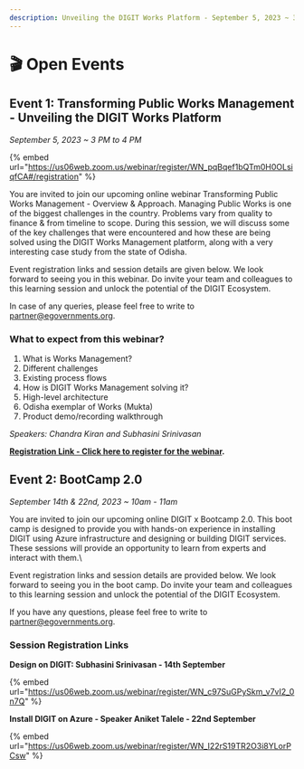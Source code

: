 ```yaml
---
description: Unveiling the DIGIT Works Platform - September 5, 2023 ~ 3 PM to 4 PM
---
```


# 🎬 Open Events

## Event 1: Transforming Public Works Management - Unveiling the DIGIT Works Platform

_September 5, 2023 \~ 3 PM to 4 PM_&#x20;

{% embed url="https://us06web.zoom.us/webinar/register/WN_pqBqef1bQTm0H0OLsiqfCA#/registration" %}

You are invited to join our upcoming online webinar Transforming Public Works Management - Overview & Approach. Managing Public Works is one of the biggest challenges in the country. Problems vary from quality to finance & from timeline to scope. During this session, we will discuss some of the key challenges that were encountered and how these are being solved using the DIGIT Works Management platform, along with a very interesting case study from the state of Odisha.&#x20;

Event registration links and session details are given below. We look forward to seeing you in this webinar. Do invite your team and colleagues to this learning session and unlock the potential of the DIGIT Ecosystem.

In case of any queries, please feel free to write to [partner@egovernments.org](mailto:partner@egovernments.org).                                                                                                                                                                                                                                                                         &#x20;

### What to expect from this webinar?

1. What is Works Management?
2. Different challenges
3. Existing process flows
4. How is DIGIT Works Management solving it?
5. High-level architecture
6. Odisha exemplar of Works (Mukta)
7. Product demo/recording walkthrough

_Speakers: Chandra Kiran and Subhasini Srinivasan_

[**Registration Link - Click here to register for the webinar**](https://us06web.zoom.us/webinar/register/WN\_pqBqef1bQTm0H0OLsiqfCA)**.**

## Event 2: BootCamp 2.0&#x20;

_September 14th & 22nd, 2023 \~ 10am - 11am_

You are invited to join our upcoming online DIGIT x Bootcamp 2.0. This boot camp is designed to provide you with hands-on experience in installing DIGIT using Azure infrastructure and designing or building DIGIT services. These sessions will provide an opportunity to learn from experts and interact with them.\


Event registration links and session details are provided below. We look forward to seeing you in the boot camp. Do invite your team and colleagues to this learning session and unlock the potential of the DIGIT Ecosystem.

If you have any questions, please feel free to write to [partner@egovernments.org](mailto:partner@egovernments.org).

### Session Registration Links

**Design on DIGIT: Subhasini Srinivasan - 14th September**&#x20;

{% embed url="https://us06web.zoom.us/webinar/register/WN_c97SuGPySkm_v7vI2_0n7Q" %}

**Install DIGIT on Azure - Speaker Aniket Talele - 22nd September**[ ](https://us06web.zoom.us/webinar/register/WN\_I22rS19TR2O3i8YLorPCsw)&#x20;

{% embed url="https://us06web.zoom.us/webinar/register/WN_I22rS19TR2O3i8YLorPCsw" %}

